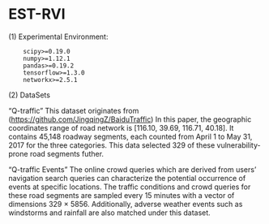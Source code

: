 # EST-RVI
(1) Experimental Environment:

        scipy>=0.19.0
        numpy>=1.12.1
        pandas>=0.19.2
        tensorflow>=1.3.0
        networkx>=2.5.1
  

(2) DataSets

“Q-traffic” 
This dataset originates from (https://github.com/JingqingZ/BaiduTraffic)
In this paper, the geographic coordinates range of road network is [116.10, 39.69, 116.71, 40.18]. 
It contains 45,148 roadway segments, each counted from April 1 to May 31, 2017 for the three categories. 
This data selected 329 of these vulnerability-prone road segments futher.

“Q-traffic Events” 
The online crowd queries which are derived from users’ navigation search queries can characterize the potential occurrence of events at specific locations. The traffic conditions and crowd queries for these road segments are sampled every 15 minutes with a vector of dimensions
329 × 5856. Additionally, adverse weather events such as windstorms and rainfall are also matched under this dataset.



